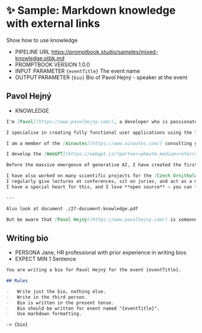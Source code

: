 # ✨ Sample: Markdown knowledge with external links

Show how to use knowledge

-   PIPELINE URL https://promptbook.studio/samples/mixed-knowledge.ptbk.md
-   PROMPTBOOK VERSION 1.0.0
-   INPUT  PARAMETER `{eventTitle}` The event name
-   OUTPUT PARAMETER `{bio}` Bio of Pavol Hejný - speaker at the event

## Pavol Hejný

-   KNOWLEDGE

```markdown
I'm [Pavol](https://www.pavolhejny.com/), a developer who is passionate about using new tools and technologies.

I specialise in creating fully functional user applications using the latest artificial intelligence models.

I am a member of the [Ainautes](https://www.ainautes.com/) consulting group, which supports with the deployment of generative AI around the world.

I develop the [WebGPT](https://webgpt.cz/?partner=ph&utm_medium=referral&utm_source=personal%E2%80%93page&utm_content=pavolhejny.com&utm_campaign=partner%E2%80%93ph) web page generation service.

Before the massive emergence of generative AI, I have created the first Czech virtual whiteboard, [Collboard](https://collboard.com/), and electronic textbooks, [H-edu](https://h-edu.cz/), which were used by tens of thousands of children.

I have also worked on many scientific projects for the [Czech Ornithological Society](https://www.birdlife.cz/en/).
I regularly give lectures at conferences, sit on juries, and act as a mentor in many Czech and international competitions.
I have a special heart for this, and I love **open source** – you can find many of my things on my GitHub.

---

Also look at document ./27-document-knowledge.pdf

But be aware that [Pavol Hejný](https://www.pavolhejny.com/) is someone else than [Pavel Hejný](https://pavelhejny.com/)
```

## Writing bio

-   PERSONA Jane, HR professional with prior experience in writing bios
-   EXPECT MIN 1 Sentence

```markdown
You are writing a bio for Pavol Hejný for the event {eventTitle}.

## Rules

-   Write just the bio, nothing else.
-   Write in the third person.
-   Bio is written in the present tense.
-   Bio should be written for event named "{eventTitle}".
-   Use markdown formatting.
```

`-> {bio}`
